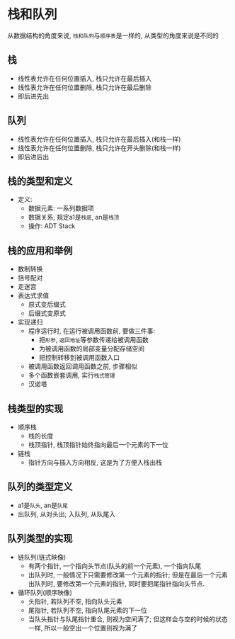 # 栈和队列

从数据结构的角度来说, ```栈和队列```与```顺序表```是一样的, 从类型的角度来说是不同的

## 栈
- 线性表允许在任何位置插入, 栈只允许在最后插入
- 线性表允许在任何位置删除, 栈只允许在最后删除
- 即后进先出

## 队列
- 线性表允许在任何位置插入, 栈只允许在最后插入(和栈一样)
- 线性表允许在任何位置删除, 栈只允许在开头删除(和栈一样)
- 即后进后出

## 栈的类型和定义
- 定义:
    - 数据元素: 一系列数据项
    - 数据关系, 规定a1是```栈底```, an是```栈顶```
    - 操作: ADT Stack

## 栈的应用和举例
- 数制转换
- 括号配对
- 走迷宫
- 表达式求值
    - 原式变后缀式
    - 后缀式变原式
- 实现递归
    - 程序运行时, 在运行被调用函数前, 要做三件事:
        - 把```形参```, ```返回地址```等参数传递给被调用函数
        - 为被调用函数的局部变量分配存储空间
        - 把控制转移到被调用函数入口
    - 被调用函数返回调用函数之前, 步骤相似
    - 多个函数嵌套调用, 实行```栈式管理```
    - 汉诺塔

## 栈类型的实现
- 顺序栈
    - 栈的长度
    - 栈顶指针, 栈顶指针始终指向最后一个元素的下一位
- 链栈
    - 指针方向与插入方向相反, 这是为了方便入栈出栈
## 队列的类型定义
- a1是```队头```, an是```队尾```
- 出队列, 从对头出; 入队列, 从队尾入
## 队列类型的实现
- 链队列(链式映像)
    - 有两个指针, 一个指向头节点(队头的前一个元素), 一个指向队尾
    - 出队列时, 一般情况下只需要修改第一个元素的指针; 但是在最后一个元素出队列时, 要修改第一个元素的指针, 同时要把尾指针指向头节点.
- 循环队列(顺序映像)
    - 头指针, 若队列不空, 指向队头元素
    - 尾指针, 若队列不空, 指向队尾元素的下一位
    - 当队头指针与队尾指针重合, 则视为空间满了; 但这样会与空的时候的状态一样, 所以一般空出一个位置则视为满了
